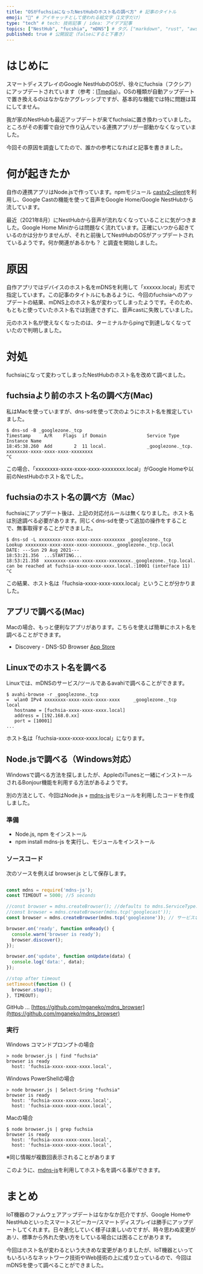 ```yaml
---
title: "OSがfuchsiaになったNestHubのホスト名の調べ方" # 記事のタイトル
emoji: "🌹" # アイキャッチとして使われる絵文字（1文字だけ）
type: "tech" # tech: 技術記事 / idea: アイデア記事
topics: ["NestHub", "fucshia", "mDNS"] # タグ。["markdown", "rust", "aws"]のように指定する
published: true # 公開設定（falseにすると下書き）
---
```




# はじめに

スマートディスプレイのGoogle NestHubのOSが、徐々にfuchsia（フクシア）にアップデートされています（参考：[ITmedia](https://www.itmedia.co.jp/news/articles/2105/26/news054.html)）。OSの種類が自動アップデートで置き換えるのはなかなかアグレッシブですが、基本的な機能では特に問題は耳にしてません。

我が家のNestHubも最近アップデートが来てfuchsiaに置き換わっていました。ところがその影響で自分で作り込んでいる連携アプリが一部動かなくなっていました。

今回その原因を調査してたので、誰かの参考になればと記事を書きました。


# 何が起きたか

自作の連携アプリはNode.jsで作っています。npmモジュール [castv2-client](https://www.npmjs.com/package/castv2-client)を利用し、Google Castの機能を使って音声をGoogle Home/Google NestHubから流しています。

最近（2021年8月）にNestHubから音声が流れなくなっていることに気がつきました。Google Home Miniからは問題なく流れています。正確にいつから起きているのかは分かりませんが、それと前後してNestHubのOSがアップデートされているようです。何か関連があるかも？ と調査を開始しました。

# 原因

自作アプリではデバイスのホスト名をmDNSを利用して「xxxxxx.local」形式で指定しています。この記事のタイトルにもあるように、今回のfuchsiaへのアップデートの結果、mDNS上のホスト名が変わってしまったようです。そのため、もともと使っていたホスト名では到達できずに、音声castに失敗していました。

元のホスト名が使えなくなったのは、ターミナルからpingで到達しなくなっていたので判明しました。


# 対処

fuchsiaになって変わってしまったNestHubのホスト名を改めて調べました。

## fuchsiaより前のホスト名の調べ方(Mac)

私はMacを使っていますが、dns-sdを使って次のようにホスト名を推定していました。

```
$ dns-sd -B _googlezone._tcp
Timestamp     A/R    Flags  if Domain               Service Type         Instance Name
18:45:38.260  Add        2  11 local.               _googlezone._tcp.    xxxxxxxx-xxxx-xxxx-xxxx-xxxxxxxx
^C
```

この場合、「xxxxxxxx-xxxx-xxxx-xxxx-xxxxxxxx.local」がGoogle Homeや以前のNestHubのホスト名でした。

## fuchsiaのホスト名の調べ方（Mac）

fuchsiaにアップデート後は、上記の対応付ルールは無くなりました。ホスト名は別途調べる必要があります。同じくdns-sdを使って追加の操作をすることで、無事取得することができました。

```
$ dns-sd -L xxxxxxxx-xxxx-xxxx-xxxx-xxxxxxxx _googlezone._tcp
Lookup xxxxxxxx-xxxx-xxxx-xxxx-xxxxxxxx._googlezone._tcp.local
DATE: ---Sun 29 Aug 2021---
18:53:21.356  ...STARTING...
18:53:21.358  xxxxxxxx-xxxx-xxxx-xxxx-xxxxxxxx._googlezone._tcp.local. can be reached at fuchsia-xxxx-xxxx-xxxx.local.:10001 (interface 11)
^C
```

この結果、ホスト名は「fuchsia-xxxx-xxxx-xxxx.local」ということが分かりました。


## アプリで調べる(Mac)

Macの場合、もっと便利なアプリがあります。こちらを使えば簡単にホスト名を調べることができます。

- Discovery - DNS-SD Browser [App Store]( https://apps.apple.com/us/app/discovery-dns-sd-browser/id1381004916)

## Linuxでのホスト名を調べる

Linuxでは、mDNSのサービス/ツールであるavahiで調べることができます。

```
$ avahi-browse -r _googlezone._tcp
=  wlan0 IPv4 xxxxxxxx-xxxx-xxxx-xxxx-xxxx     _googlezone._tcp   local
   hostname = [fuchsia-xxxx-xxxx-xxxx.local]
   address = [192.168.0.xx]
   port = [10001]
...
```

ホスト名は「fuchsia-xxxx-xxxx-xxxx.local」になります。

## Node.jsで調べる（Windows対応）

Windowsで調べる方法を探しましたが、AppleのiTunesと一緒にインストールされるBonjour機能を利用する方法があるようです。

別の方法として、今回はNode.js + [mdns-js](https://www.npmjs.com/package/mdns-js)モジュールを利用したコードを作成しました。

###  準備

- Node.js, npm をインストール
- npm install mdns-js を実行し、モジュールをインストール

### ソースコード

次のソースを例えば browser.js として保存します。

```js

const mdns = require('mdns-js');
const TIMEOUT = 5000; //5 seconds

//const browser = mdns.createBrowser(); //defaults to mdns.ServiceType.wildcard
//const browser = mdns.createBrowser(mdns.tcp('googlecast'));
const browser = mdns.createBrowser(mdns.tcp('googlezone')); // サービス名

browser.on('ready', function onReady() {
  console.warn('browser is ready');
  browser.discover();
});

browser.on('update', function onUpdate(data) {
  console.log('data:', data);
});

//stop after timeout
setTimeout(function () {
  browser.stop();
}, TIMEOUT);

```

GitHub ... [https://github.com/mganeko/mdns_browser](https://github.com/mganeko/mdns_browser)

### 実行

Windows コマンドプロンプトの場合

```
> node browser.js | find "fuchsia"
browser is ready
  host: 'fuchsia-xxxx-xxxx-xxxx.local',
```

Windows PowerShellの場合

```
> node browser.js | Select-Sring "fuchsia"
browser is ready
  host: 'fuchsia-xxxx-xxxx-xxxx.local',
  host: 'fuchsia-xxxx-xxxx-xxxx.local',
```


Macの場合

```
$ node browser.js | grep fuchsia
browser is ready
  host: 'fuchsia-xxxx-xxxx-xxxx.local',
  host: 'fuchsia-xxxx-xxxx-xxxx.local',
```

※同じ情報が複数回表示されることがあります

このように、[mdns-js](https://www.npmjs.com/package/mdns-js)を利用してホスト名を調べる事ができます。



# まとめ

IoT機器のファムウェアアップデートはなかなか厄介ですが、Google HomeやNestHubといったスマートスピーカー/スマートディスプレイは勝手にアップデートしてくれます。日々進化していく様子は楽しいのですが、時々思わぬ変更があリ、標準から外れた使い方をしている場合には困ることがあります。

今回はホスト名が変わるという大きめな変更がありましたが、IoT機器といってもいろいろなネットワーク技術やWeb技術の上に成り立っているので、今回はmDNSを使って調べることができました。


